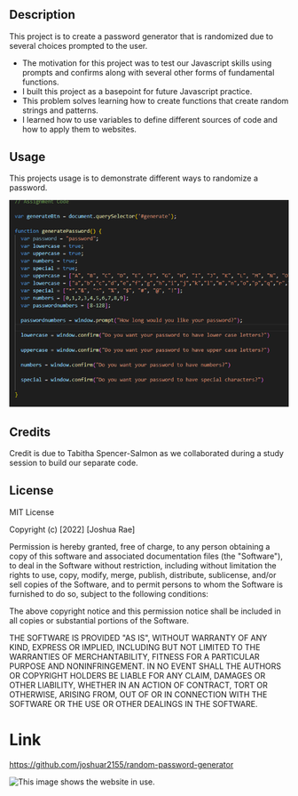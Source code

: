 # <random-password-generator>

## Description

This project is to create a password generator that is randomized due to several choices prompted to the user.

- The motivation for this project was to test our Javascript skills using prompts and confirms along with several other forms of fundamental functions. 
- I built this project as a basepoint for future Javascript practice.
- This problem solves learning how to create functions that create random strings and patterns.
- I learned how to use variables to define different sources of code and how to apply them to websites.

## Usage

This projects usage is to demonstrate different ways to randomize a password.

![This image shows an example of code.](./assets/images/code.png)

## Credits

Credit is due to Tabitha Spencer-Salmon as we collaborated during a study session to build our separate code. 

## License

MIT License

Copyright (c) [2022] [Joshua Rae]

Permission is hereby granted, free of charge, to any person obtaining a copy
of this software and associated documentation files (the "Software"), to deal
in the Software without restriction, including without limitation the rights
to use, copy, modify, merge, publish, distribute, sublicense, and/or sell
copies of the Software, and to permit persons to whom the Software is
furnished to do so, subject to the following conditions:

The above copyright notice and this permission notice shall be included in all
copies or substantial portions of the Software.

THE SOFTWARE IS PROVIDED "AS IS", WITHOUT WARRANTY OF ANY KIND, EXPRESS OR
IMPLIED, INCLUDING BUT NOT LIMITED TO THE WARRANTIES OF MERCHANTABILITY,
FITNESS FOR A PARTICULAR PURPOSE AND NONINFRINGEMENT. IN NO EVENT SHALL THE
AUTHORS OR COPYRIGHT HOLDERS BE LIABLE FOR ANY CLAIM, DAMAGES OR OTHER
LIABILITY, WHETHER IN AN ACTION OF CONTRACT, TORT OR OTHERWISE, ARISING FROM,
OUT OF OR IN CONNECTION WITH THE SOFTWARE OR THE USE OR OTHER DEALINGS IN THE
SOFTWARE.

# Link
https://github.com/joshuar2155/random-password-generator

![This image shows the website in use.](.assets/images/website.png)
